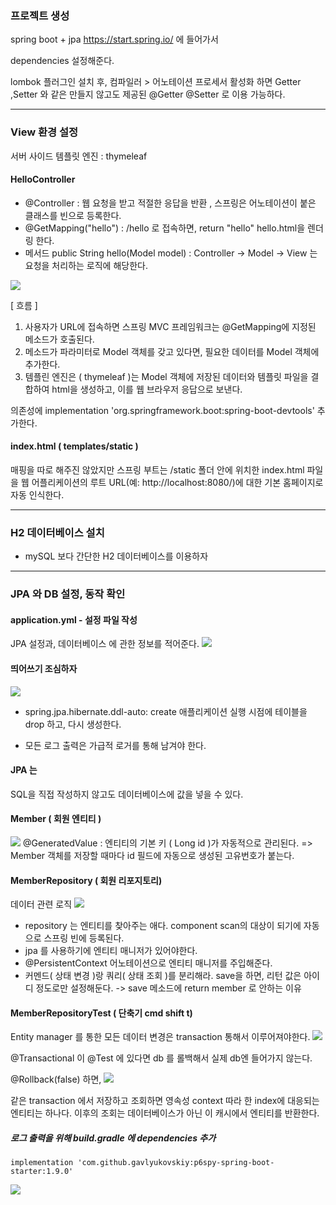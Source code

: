 ### 프로젝트 생성
spring boot + jpa
https://start.spring.io/ 에 들어가서 

dependencies 설정해준다.

lombok 플러그인 설치 후, 컴파일러 > 어노테이션 프로세서 활성화 하면
Getter ,Setter 와 같은 만들지 않고도 제공된 @Getter @Setter 로 이용 가능하다. 

---
### View 환경 설정

서버 사이드 템플릿 엔진 : thymeleaf

#### HelloController
- @Controller : 웹 요청을 받고 적절한 응답을 반환 , 스프링은 어노테이션이 붙은 클래스를 빈으로 등록한다.
- @GetMapping("hello") : /hello 로 접속하면, return "hello" hello.html을 렌더링 한다.
- 메서드 public String hello(Model model) : Controller -> Model -> View 는 요청을 처리하는 로직에 해당한다.

![](https://i.imgur.com/pbyv7DN.png)


[ 흐름 ]
1. 사용자가 URL에 접속하면 스프링 MVC 프레임워크는 @GetMapping에 지정된 메소드가 호출된다.
2. 메소드가 파라미터로 Model 객체를 갖고 있다면, 필요한 데이터를 Model 객체에 추가한다.
3. 템플린 엔진은 ( thymeleaf )는 Model 객체에 저장된 데이터와 템플릿 파일을 결합하여 html을 생성하고, 이를 웹 브라우저 응답으로 보낸다.

의존성에 
implementation 'org.springframework.boot:spring-boot-devtools'
추가한다.

#### index.html ( templates/static )
매핑을 따로 해주진 않았지만 스프링 부트는 /static 폴더 안에 위치한 index.html 파일을 웹 어플리케이션의 루트 URL(예: http://localhost:8080/)에 대한 기본 홈페이지로 자동 인식한다.

---
### H2 데이터베이스 설치
- mySQL 보다 간단한 H2 데이터베이스를 이용하자

---
### JPA 와 DB 설정, 동작 확인
#### application.yml - 설정 파일 작성 
JPA 설정과, 데이터베이스 에 관한 정보를 적어준다. 
![](https://i.imgur.com/wE18mSI.png)
#### 띄어쓰기 조심하자
![](https://i.imgur.com/w130eIb.png)

- spring.jpa.hibernate.ddl-auto: create 
애플리케이션 실행 시점에 테이블을 drop 하고, 다시 생성한다.

- 모든 로그 출력은 가급적 로거를 통해 남겨야 한다.

#### JPA 는
SQL을 직접 작성하지 않고도 데이터베이스에 값을 넣을 수 있다.
#### Member ( 회원 엔티티 )
![](https://i.imgur.com/k03G0KZ.png)
@GeneratedValue : 엔티티의 기본 키 ( Long id )가 자동적으로 관리된다. => Member 객체를 저장할 때마다 id 필드에 자동으로 생성된 고유번호가 붙는다.
#### MemberRepository ( 회원 리포지토리)
데이터 관련 로직
![](https://i.imgur.com/NTcBnLN.png)
- repository 는 엔티티를 찾아주는 애다. component scan의 대상이 되기에 자동으로 스프링 빈에 등록된다.
- jpa 를 사용하기에 엔티티 매니저가 있어야한다. 
- @PersistentContext 어노테이션으로 엔티티 매니저를 주입해준다.
- 커멘드( 상태 변경 )랑 쿼리( 상태 조회 )를 분리해라. save을 하면, 리턴 값은 아이디 정도로만 설정해둔다.
-> save 메소드에 return member 로 안하는 이유
#### MemberRepositoryTest ( 단축기 cmd shift t)
Entity manager 를 통한 모든 데이터 변경은 transaction 통해서 이루어져야한다.
![](https://i.imgur.com/RhOdN8M.png)

@Transactional 이 @Test 에 있다면 db 를 롤백해서 실제 db엔 들어가지 않는다. 

@Rollback(false) 하면,
![](https://i.imgur.com/BxVzvvu.png)


같은 transaction 에서 저장하고 조회하면 영속성 context 따라 한 index에 대응되는 엔티티는 하나다.
이후의 조회는 데이터베이스가 아닌 이 캐시에서 엔티티를 반환한다.
##### 로그 출력을 위해 build.gradle 에 dependencies 추가
	implementation 'com.github.gavlyukovskiy:p6spy-spring-boot-starter:1.9.0'

![](https://i.imgur.com/QLSfu54.png)


